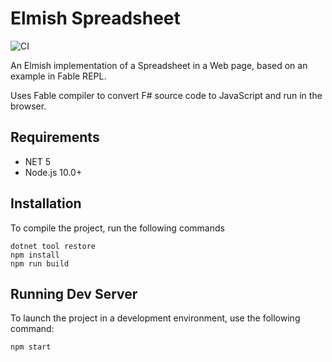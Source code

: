 # Elmish Spreadsheet
![CI](https://github.com/VitalyBrusentsev/ElmishSpreadsheet/workflows/CI/badge.svg)

An Elmish implementation of a Spreadsheet in a Web page, based on an example in Fable REPL.

Uses Fable compiler to convert F# source code to JavaScript and run in the browser.

## Requirements

- NET 5
- Node.js 10.0+

## Installation
To compile the project, run the following commands

```
dotnet tool restore
npm install
npm run build
```

## Running Dev Server

To launch the project in a development environment, use the following command:

```
npm start
```
